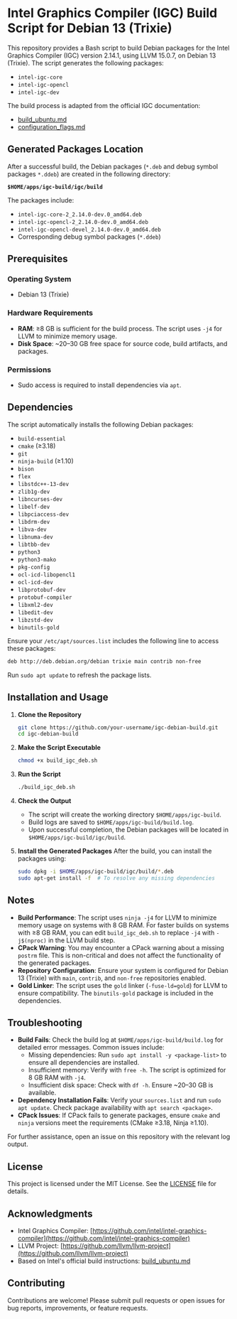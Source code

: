 # Intel Graphics Compiler (IGC) Build Script for Debian 13 (Trixie)

This repository provides a Bash script to build Debian packages for the Intel Graphics Compiler (IGC) version 2.14.1, using LLVM 15.0.7, on Debian 13 (Trixie). The script generates the following packages:
- `intel-igc-core`
- `intel-igc-opencl`
- `intel-igc-dev`

The build process is adapted from the official IGC documentation:
- [build_ubuntu.md](https://github.com/intel/intel-graphics-compiler/blob/master/documentation/build_ubuntu.md)
- [configuration_flags.md](https://github.com/intel/intel-graphics-compiler/blob/master/documentation/configuration_flags.md)

## Generated Packages Location

After a successful build, the Debian packages (`*.deb` and debug symbol packages `*.ddeb`) are created in the following directory:

**`$HOME/apps/igc-build/igc/build`**

The packages include:
- `intel-igc-core-2_2.14.0-dev.0_amd64.deb`
- `intel-igc-opencl-2_2.14.0-dev.0_amd64.deb`
- `intel-igc-opencl-devel_2.14.0-dev.0_amd64.deb`
- Corresponding debug symbol packages (`*.ddeb`)

## Prerequisites

### Operating System
- Debian 13 (Trixie)

### Hardware Requirements
- **RAM**: ≥8 GB is sufficient for the build process. The script uses `-j4` for LLVM to minimize memory usage.
- **Disk Space**: ~20–30 GB free space for source code, build artifacts, and packages.

### Permissions
- Sudo access is required to install dependencies via `apt`.

## Dependencies

The script automatically installs the following Debian packages:
- `build-essential`
- `cmake` (≥3.18)
- `git`
- `ninja-build` (≥1.10)
- `bison`
- `flex`
- `libstdc++-13-dev`
- `zlib1g-dev`
- `libncurses-dev`
- `libelf-dev`
- `libpciaccess-dev`
- `libdrm-dev`
- `libva-dev`
- `libnuma-dev`
- `libtbb-dev`
- `python3`
- `python3-mako`
- `pkg-config`
- `ocl-icd-libopencl1`
- `ocl-icd-dev`
- `libprotobuf-dev`
- `protobuf-compiler`
- `libxml2-dev`
- `libedit-dev`
- `libzstd-dev`
- `binutils-gold`

Ensure your `/etc/apt/sources.list` includes the following line to access these packages:
```bash
deb http://deb.debian.org/debian trixie main contrib non-free
```

Run `sudo apt update` to refresh the package lists.

## Installation and Usage

1. **Clone the Repository**
   ```bash
   git clone https://github.com/your-username/igc-debian-build.git
   cd igc-debian-build
   ```

2. **Make the Script Executable**
   ```bash
   chmod +x build_igc_deb.sh
   ```

3. **Run the Script**
   ```bash
   ./build_igc_deb.sh
   ```

4. **Check the Output**
   - The script will create the working directory `$HOME/apps/igc-build`.
   - Build logs are saved to `$HOME/apps/igc-build/build.log`.
   - Upon successful completion, the Debian packages will be located in `$HOME/apps/igc-build/igc/build`.

5. **Install the Generated Packages**
   After the build, you can install the packages using:
   ```bash
   sudo dpkg -i $HOME/apps/igc-build/igc/build/*.deb
   sudo apt-get install -f  # To resolve any missing dependencies
   ```

## Notes

- **Build Performance**: The script uses `ninja -j4` for LLVM to minimize memory usage on systems with 8 GB RAM. For faster builds on systems with ≥8 GB RAM, you can edit `build_igc_deb.sh` to replace `-j4` with `-j$(nproc)` in the LLVM build step.
- **CPack Warning**: You may encounter a CPack warning about a missing `postrm` file. This is non-critical and does not affect the functionality of the generated packages.
- **Repository Configuration**: Ensure your system is configured for Debian 13 (Trixie) with `main`, `contrib`, and `non-free` repositories enabled.
- **Gold Linker**: The script uses the `gold` linker (`-fuse-ld=gold`) for LLVM to ensure compatibility. The `binutils-gold` package is included in the dependencies.

## Troubleshooting

- **Build Fails**: Check the build log at `$HOME/apps/igc-build/build.log` for detailed error messages. Common issues include:
  - Missing dependencies: Run `sudo apt install -y <package-list>` to ensure all dependencies are installed.
  - Insufficient memory: Verify with `free -h`. The script is optimized for 8 GB RAM with `-j4`.
  - Insufficient disk space: Check with `df -h`. Ensure ~20–30 GB is available.
- **Dependency Installation Fails**: Verify your `sources.list` and run `sudo apt update`. Check package availability with `apt search <package>`.
- **CPack Issues**: If CPack fails to generate packages, ensure `cmake` and `ninja` versions meet the requirements (CMake ≥3.18, Ninja ≥1.10).

For further assistance, open an issue on this repository with the relevant log output.

## License

This project is licensed under the MIT License. See the [LICENSE](LICENSE) file for details.

## Acknowledgments

- Intel Graphics Compiler: [https://github.com/intel/intel-graphics-compiler](https://github.com/intel/intel-graphics-compiler)
- LLVM Project: [https://github.com/llvm/llvm-project](https://github.com/llvm/llvm-project)
- Based on Intel's official build instructions: [build_ubuntu.md](https://github.com/intel/intel-graphics-compiler/blob/master/documentation/build_ubuntu.md)

## Contributing

Contributions are welcome! Please submit pull requests or open issues for bug reports, improvements, or feature requests.